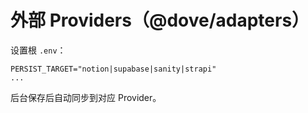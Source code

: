 # 外部 Providers（@dove/adapters）
设置根 `.env`：
```
PERSIST_TARGET="notion|supabase|sanity|strapi"
...
```
后台保存后自动同步到对应 Provider。
